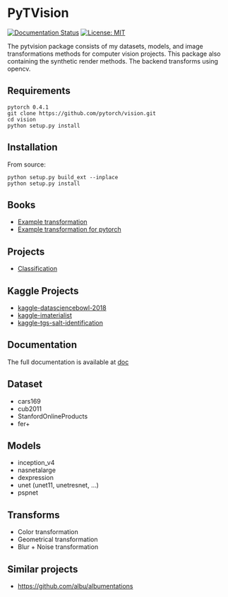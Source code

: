 # PyTVision
[![Documentation Status](https://readthedocs.org/projects/pytorchvision/badge/?version=latest)](https://pytorchvision.readthedocs.io/en/latest/?badge=latest)
[![License: MIT](https://img.shields.io/badge/License-MIT-blue.svg)](LICENSE)

The pytvision package consists of my datasets, models, and image transformations methods for computer vision projects. This package also containing the synthetic render methods. The backend transforms using opencv.


## Requirements

    pytorch 0.4.1
    git clone https://github.com/pytorch/vision.git
    cd vision
    python setup.py install


## Installation

From source:

    python setup.py build_ext --inplace
    python setup.py install


## Books

- [Example transformation](https://github.com/pedrodiamel/pytorchvision/blob/master/books/example_transforms.ipynb)
- [Example transformation for pytorch](https://github.com/pedrodiamel/pytorchvision/blob/master/books/example_tranforms_pytorch.ipynb)

## Projects

- [Classification](https://github.com/pedrodiamel/pytorch-classification)

## Kaggle Projects

- [kaggle-datasciencebowl-2018](https://github.com/pedrodiamel/kaggle-datasciencebowl-2018)
- [kaggle-imaterialist](https://github.com/pedrodiamel/kaggle-imaterialist)
- [kaggle-tgs-salt-identification](https://github.com/pedrodiamel/kaggle-tgs-salt-identification)

## Documentation
The full documentation is available at [doc](https://pytorchvision.readthedocs.io/en/latest/)

## Dataset

- cars169 
- cub2011
- StanfordOnlineProducts
- fer+

## Models

- inception_v4
- nasnetalarge
- dexpression
- unet (unet11, unetresnet, ...)
- pspnet

## Transforms

- Color transformation
- Geometrical transformation
- Blur + Noise transformation

## Similar projects 

- https://github.com/albu/albumentations


<!-- 

https://www.youtube.com/watch?v=oJsUvBQyHBs

## Building the documentation
1. Go to `docs/` directory
```
cd docs
```
2. Install required libraries
```
pip install -r requirements.txt
```
3. Build html files
```
make html
```
4. Open `_build/html/index.html` in browser. 
-->


